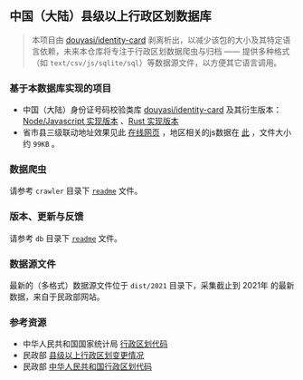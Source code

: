 中国（大陆）县级以上行政区划数据库
-----

>   本项目由 [douyasi/identity-card](https://github.com/douyasi/identity-card) 剥离析出，以减少该包的大小及其特定语言依赖，未来本仓库将专注于行政区划数据爬虫与归档 —— 提供多种格式（如 `text/csv/js/sqlite/sql`）等数据源文件，以方便其它语言调用。

### 基于本数据库实现的项目

- 中国（大陆）身份证号码校验类库 [douyasi/identity-card](https://github.com/douyasi/identity-card) 及其衍生版本： [Node/Javascript 实现版本](https://github.com/ycrao/id.js) 、[Rust 实现版本](https://github.com/ycrao/idrs)
- 省市县三级联动地址效果见此 [在线网页](https://raoyc.com/address-selector/) ，地区相关的js数据在 [此](https://raoyc.com/address-selector/divisions.js) ，文件大小约 `99KB` 。


### 数据爬虫

请参考 `crawler` 目录下 [`readme`](crawler/readme.md) 文件。

### 版本、更新与反馈

请参考 `db` 目录下 [`readme`](db/readme.md) 文件。

### 数据源文件

最新的（多格式）数据源文件位于 `dist/2021` 目录下，采集截止到 2021年 的最新数据，来自于民政部网站。

### 参考资源

- 中华人民共和国国家统计局 [行政区划代码](http://www.stats.gov.cn/tjsj/tjbz/tjyqhdmhcxhfdm/)
- 民政部 [县级以上行政区划变更情况](http://xzqh.mca.gov.cn/description?dcpid=1)
- 民政部 [中华人民共和国行政区划代码](https://www.mca.gov.cn/article/sj/xzqh/1980/)